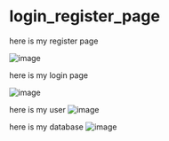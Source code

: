 # login_register_page
here is my register page

![image](https://github.com/user-attachments/assets/fb6f4d28-3cce-403e-8013-3d866b15b7c2)

here is my login page 

![image](https://github.com/user-attachments/assets/cd194e22-98aa-48c6-8e94-83a9d8582a2c)

here is my user
![image](https://github.com/user-attachments/assets/2ac6695c-e989-40c7-91ee-28bab1d36046)

here is my database
![image](https://github.com/user-attachments/assets/1bcdb894-d136-4f22-b902-9e7fb24fff05)

